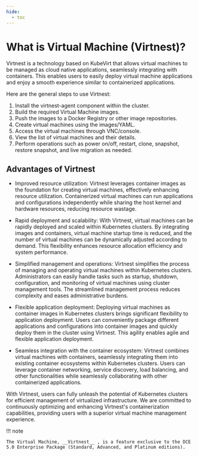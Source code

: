 ```yaml
---
hide:
  - toc
---
```


# What is Virtual Machine (Virtnest)?

Virtnest is a technology based on KubeVirt that allows virtual machines to be managed as
cloud native applications, seamlessly integrating with containers. This enables users to
easily deploy virtual machine applications and enjoy a smooth experience similar to
containerized applications.

Here are the general steps to use Virtnest:

1. Install the virtnest-agent component within the cluster.
2. Build the required Virtual Machine images.
3. Push the images to a Docker Registry or other image repositories.
4. Create virtual machines using the images/YAML.
5. Access the virtual machines through VNC/console.
6. View the list of virtual machines and their details.
7. Perform operations such as power on/off, restart, clone, snapshot, restore snapshot,
   and live migration as needed.

## Advantages of Virtnest

- Improved resource utilization: Virtnest leverages container images as the foundation for
  creating virtual machines, effectively enhancing resource utilization.
  Containerized virtual machines can run applications and configurations independently
  while sharing the host kernel and hardware resources, reducing resource wastage.

- Rapid deployment and scalability: With Virtnest, virtual machines can be rapidly deployed
  and scaled within Kubernetes clusters. By integrating images and containers, virtual machine
  startup time is reduced, and the number of virtual machines can be dynamically adjusted
  according to demand. This flexibility enhances resource allocation efficiency and system performance.

- Simplified management and operations: Virtnest simplifies the process of managing and operating
  virtual machines within Kubernetes clusters. Administrators can easily handle tasks such as startup,
  shutdown, configuration, and monitoring of virtual machines using cluster management tools.
  The streamlined management process reduces complexity and eases administrative burdens.

- Flexible application deployment: Deploying virtual machines as container images in Kubernetes clusters
  brings significant flexibility to application deployment. Users can conveniently package
  different applications and configurations into container images and quickly deploy them
  in the cluster using Virtnest. This agility enables agile and flexible application deployment.

- Seamless integration with the container ecosystem: Virtnest combines virtual machines with containers,
  seamlessly integrating them into existing container ecosystems within Kubernetes clusters. Users can
  leverage container networking, service discovery, load balancing, and other functionalities while
  seamlessly collaborating with other containerized applications.

With Virtnest, users can fully unleash the potential of Kubernetes clusters for efficient management
of virtualized infrastructure. We are committed to continuously optimizing and enhancing Virtnest's
containerization capabilities, providing users with a superior virtual machine management experience.

!!! note

    The Virtual Machine, __Virtnest__ , is a feature exclusive to the DCE 5.0 Enterprise Package (Standard, Advanced, and Platinum editions).
